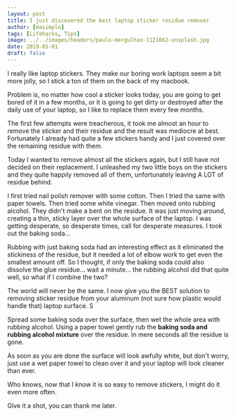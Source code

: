 ```yaml
---
layout: post
title: I just discovered the best laptop sticker residue remover
author: [masimplo]
tags: [Lifehacks, Tips]
image: ../../images/headers/paulo-mergulhao-1121662-unsplash.jpg
date: 2019-05-01
draft: false
---
```


I really like laptop stickers. They make our boring work laptops seem a bit more jolly, so I stick a ton of them on the back of my macbook.

Problem is, no matter how cool a sticker looks today, you are going to get bored of it in a few months, or it is going to get dirty or destroyed after the daily use of your laptop, so I like to replace them every few months.

The first few attempts were treacherous, it took me almost an hour to remove the sticker and their residue and the result was mediocre at best. Fortunately I already had quite a few stickers handy and I just covered over the remaining residue with them.

Today I wanted to remove almost all the stickers again, but I still have not decided on their replacement. I unleashed my two little boys on the stickers and they quite happily removed all of them, unfortunately leaving A LOT of residue behind.

I first tried nail polish remover with some cotton. Then I tried the same with paper towels. Then tried some white vinegar. Then moved onto rubbing alcohol. They didn't make a bent on the residue. It was just moving around, creating a thin, sticky layer over the whole surface of the laptop. I was getting desperate, so desperate times, call for desperate measures. I took out the baking soda...

Rubbing with just baking soda had an interesting effect as it eliminated the stickiness of the residue, but it needed a lot of elbow work to get even the smallest amount off. So I thought, if only the baking soda could also dissolve the glue residue... wait a minute... the rubbing alcohol did that quite well, so what if I combine the two?

The world will never be the same. I now give you the BEST solution to removing sticker residue from your aluminum (not sure how plastic would handle that) laptop surface. S

Spread some baking soda over the surface, then wet the whole area with rubbing alcohol. Using a paper towel gently rub the **baking soda and rubbing alcohol mixture** over the residue. In mere seconds all the residue is gone.

As soon as you are done the surface will look awfully white, but don't worry, just use a wet paper towel to clean over it and your laptop will look cleaner than ever.

Who knows, now that I know it is so easy to remove stickers, I might do it even more often.

Give it a shot, you can thank me later.
